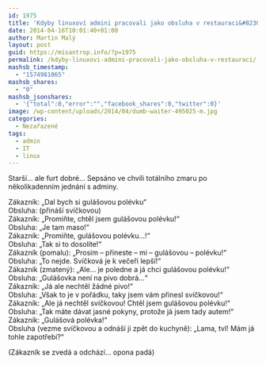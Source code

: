 ```yaml
---
id: 1975
title: 'Kdyby linuxoví admini pracovali jako obsluha v restauraci&#8230;'
date: 2014-04-16T10:01:40+01:00
author: Martin Malý
layout: post
guid: https://misantrop.info/?p=1975
permalink: /kdyby-linuxovi-admini-pracovali-jako-obsluha-v-restauraci/
mashsb_timestamp:
  - "1574981065"
mashsb_shares:
  - "0"
mashsb_jsonshares:
  - '{"total":0,"error":"","facebook_shares":0,"twitter":0}'
image: /wp-content/uploads/2014/04/dumb-waiter-495025-m.jpg
categories:
  - Nezařazené
tags:
  - admin
  - IT
  - linux
---
```

Starší&#8230; ale furt dobré&#8230; Sepsáno ve chvíli totálního zmaru po několikadenním jednání s adminy.

<!--more-->

Zákazník: &#8222;Dal bych si gulášovou polévku&#8220;  
Obsluha: (přináší svíčkovou)  
Zákazník: &#8222;Promiňte, chtěl jsem gulášovou polévku!&#8220;  
Obsluha: &#8222;Je tam maso!&#8220;  
Zákazník: &#8222;Promiňte, gulášovou polévku&#8230;!&#8220;  
Obsluha: &#8222;Tak si to dosolíte!&#8220;  
Zákazník (pomalu): &#8222;Prosím &#8211; přineste &#8211; mi &#8211; gulášovou &#8211; polévku!&#8220;  
Obsluha: &#8222;To nejde. Svíčková je k večeři lepší!&#8220;  
Zákazník (zmatený): &#8222;Ale&#8230; je poledne a já chci gulášovou polévku!&#8220;  
Obsluha: &#8222;Gulášovka není na pivo dobrá&#8230;&#8220;  
Zákazník: &#8222;Já ale nechtěl žádné pivo!&#8220;  
Obsluha: &#8222;Však to je v pořádku, taky jsem vám přinesl svíčkovou!&#8220;  
Zákazník: &#8222;Ale já nechtěl svíčkovou! Chtěl jsem gulášovou polévku!&#8220;  
Obsluha: &#8222;Tak máte dávat jasné pokyny, protože já jsem tady autem!&#8220;  
Zákazník: &#8222;Gulášová polévka!&#8220;  
Obsluha (vezme svíčkovou a odnáší ji zpět do kuchyně): &#8222;Lama, tvl! Mám já tohle zapotřebí?&#8220;

(Zákazník se zvedá a odchází&#8230; opona padá)